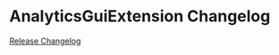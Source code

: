 # AnalyticsGuiExtension Changelog

[Release Changelog](https://github.com/spryker/analytics-gui-extension/releases)

